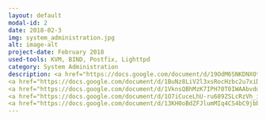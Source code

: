 ```yaml
---
layout: default
modal-id: 2
date: 2018-02-3
img: system_administration.jpg
alt: image-alt
project-date: February 2018
used-tools: KVM, BIND, Postfix, Lighttpd 
category: System Administration
description: <a href="https://docs.google.com/document/d/19OdM6SNKDNXOtYL6AH2Gxog39jM79QFf1_917lMPLaw/edit?usp=sharing">Configuration and Deployment of Virtual Machines, Cold and Hot Migraiton</a>
<a href="https://docs.google.com/document/d/1BuNz8LiV2l3xsRocHzbc2u7xiDT_l_Ah5Y0WJhn4aYI/edit?usp=sharing">DNS Configuration - BIND</a>
<a href="https://docs.google.com/document/d/1VknsQBhMzK7IPH70T0IWAAbvddylk32vkuh9P1od8b4/edit?usp=sharing">DNSSEC Configuration - BIND</a>
<a href="https://docs.google.com/document/d/1O7iCuceLhU-ru689ZSLcRzVh_i0WdzaY6OB03yUVV3I/edit?usp=sharing">Mail Transfer Agents Configuration - Postfix</a>
<a href="https://docs.google.com/document/d/13KH0oBdZFJlumMIq4CS4bC9jbbec2Tb0FQX9FaXYIKc/edit?usp=sharing">Web Server Configuration - Lighttpd</a>
---
```

